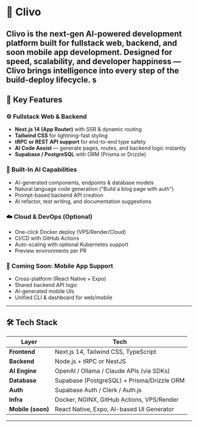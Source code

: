 # 🧠 Clivo

**Clivo** is the next-gen AI-powered development platform built for fullstack web, backend, and soon mobile app development. Designed for speed, scalability, and developer happiness — Clivo brings intelligence into every step of the build-deploy lifecycle.
s
---

## 🚀 Key Features

### ⚙️ Fullstack Web & Backend
- **Next.js 14 (App Router)** with SSR & dynamic routing
- **Tailwind CSS** for lightning-fast styling
- **tRPC or REST API support** for end-to-end type safety
- **AI Code Assist** — generate pages, routes, and backend logic instantly
- **Supabase / PostgreSQL** with ORM (Prisma or Drizzle)

### 🤖 Built-In AI Capabilities
- AI-generated components, endpoints & database models
- Natural language code generation ("Build a blog page with auth")
- Prompt-based backend API creation
- AI refactor, test writing, and documentation suggestions

### ☁️ Cloud & DevOps (Optional)
- One-click Docker deploy (VPS/Render/Cloud)
- CI/CD with GitHub Actions
- Auto-scaling with optional Kubernetes support
- Preview environments per PR

### 📱 Coming Soon: Mobile App Support
- Cross-platform (React Native + Expo)
- Shared backend API logic
- AI-generated mobile UIs
- Unified CLI & dashboard for web/mobile

---

## 🛠️ Tech Stack

| Layer          | Tech                                          |
|----------------|-----------------------------------------------|
| **Frontend**   | Next.js 14, Tailwind CSS, TypeScript          |
| **Backend**    | Node.js + tRPC or NestJS                      |
| **AI Engine**  | OpenAI / Ollama / Claude APIs (via SDKs)      |
| **Database**   | Supabase (PostgreSQL) + Prisma/Drizzle ORM    |
| **Auth**       | Supabase Auth / Clerk / Auth.js               |
| **Infra**      | Docker, NGINX, GitHub Actions, VPS/Render     |
| **Mobile (soon)** | React Native, Expo, AI-based UI Generator |

---

